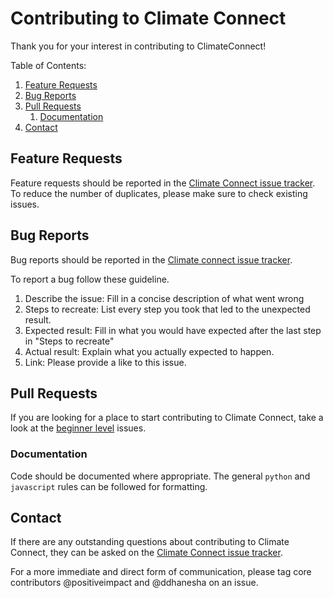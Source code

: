# Contributing to Climate Connect

Thank you for your interest in contributing to ClimateConnect!

Table of Contents:

1. [Feature Requests](#feature-requests)
1. [Bug Reports](#bug-reports)
1. [Pull Requests](#pull-requests)
    1. [Documentation](#documentation)
1. [Contact](#contact)

## Feature Requests
Feature requests should be reported in the [Climate Connect issue tracker](https://github.com/climateconnect/climateconnect/issues). To reduce the number of duplicates, please make sure to check existing issues.

## Bug Reports
Bug reports should be reported in the [Climate connect issue tracker](https://github.com/climateconnect/climateconnect/issues).

To report a bug follow these guideline.

1. Describe the issue: Fill in a concise description of what went wrong
1. Steps to recreate: List every step you took that led to the unexpected result.
1. Expected result: Fill in what you would have expected after the last step in "Steps to recreate"
1. Actual result: Explain what you actually expected to happen.
1. Link: Please provide a like to this issue.

## Pull Requests
If you are looking for a place to start contributing to Climate Connect, take a look at the [beginner level](https://github.com/climateconnect/climateconnect/issues?q=is%3Aopen+is%3Aissue+label%3A%22beginner+level+issue%22) issues.

### Documentation
Code should be documented where appropriate. The general `python` and `javascript` rules can be followed for formatting.

## Contact
If there are any outstanding questions about contributing to Climate Connect, they can be asked on the [Climate Connect issue tracker](https://github.com/climateconnect/climateconnect/issues). 

For a more immediate and direct form of communication, please tag core contributors @positiveimpact and @ddhanesha on an issue. 